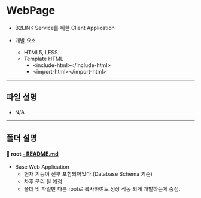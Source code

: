 **WebPage**
===================

* B2LINK Service를 위한 Client Application

* 개발 요소
	* HTML5, LESS
	* Template HTML
		* \<include-html>\</include-html>
		* \<import-html>\</import-html>

-------------
파일 설명
-------------
 * N/A

-------------
폴더 설명
-------------

#### :open_file_folder: root [- README.md](https://github.com/B2Labs/B2LiNK-BlankProject-Dev/blob/master/WebPage/root/README.md)
 * Base Web Application
	* 현재 기능이 전부 포함되어있다.(Database Schema 기준)
	* 차후 분리 될 예정
	* 폴더 및 파일만 다른 root로 복사하여도 정상 작동 되게 개발하는게 중점.